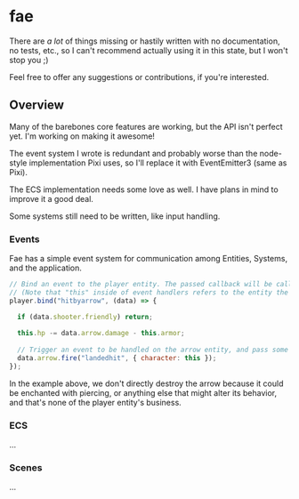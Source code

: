 # fae
There are *a lot* of things missing or hastily written with no documentation, no tests, etc., so I can't recommend actually using it in this state, but I won't stop you ;)

Feel free to offer any suggestions or contributions, if you're interested.

## Overview
Many of the barebones core features are working, but the API isn't perfect yet. I'm working on making it awesome!

The event system I wrote is redundant and probably worse than the node-style implementation Pixi uses, so I'll replace it with EventEmitter3 (same as Pixi).

The ECS implementation needs some love as well. I have plans in mind to improve it a good deal.

Some systems still need to be written, like input handling.

### Events
Fae has a simple event system for communication among Entities, Systems, and the application.
```javascript
// Bind an event to the player entity. The passed callback will be called when the event is triggered.
// (Note that "this" inside of event handlers refers to the entity the event is bound to.)
player.bind("hitbyarrow", (data) => {

  if (data.shooter.friendly) return;
  
  this.hp -= data.arrow.damage - this.armor;
  
  // Trigger an event to be handled on the arrow entity, and pass some data along with it.
  data.arrow.fire("landedhit", { character: this });
});
```
In the example above, we don't directly destroy the arrow because it could be enchanted with piercing, or anything else that might alter its behavior, and that's none of the player entity's business.

### ECS
...

### Scenes
...
